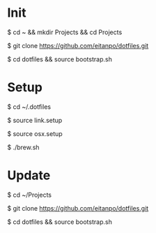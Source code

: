 Init
====

$ cd ~ && mkdir Projects && cd Projects

$ git clone https://github.com/eitanpo/dotfiles.git

$ cd dotfiles && source bootstrap.sh


Setup
=====
$ cd ~/.dotfiles

$ source link.setup

$ source osx.setup

$ ./brew.sh


Update
======
$ cd ~/Projects

$ git clone https://github.com/eitanpo/dotfiles.git

$ cd dotfiles && source bootstrap.sh
